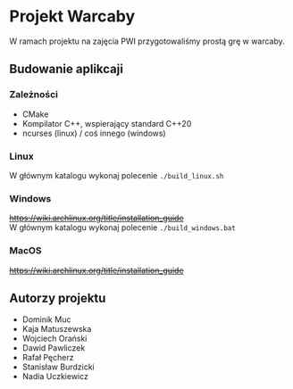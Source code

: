 # Projekt Warcaby

W ramach projektu na zajęcia PWI przygotowaliśmy prostą grę w warcaby.

## Budowanie aplikcaji
### Zależności
- CMake
- Kompilator C++, wspierający standard C++20
- ncurses (linux) / coś innego (windows)

### Linux
W głównym katalogu wykonaj polecenie `./build_linux.sh`

### Windows
~~https://wiki.archlinux.org/title/installation_guide~~  
W głównym katalogu wykonaj polecenie `./build_windows.bat`

### MacOS
~~https://wiki.archlinux.org/title/installation_guide~~

## Autorzy projektu
- Dominik Muc
- Kaja Matuszewska
- Wojciech Orański
- Dawid Pawliczek
- Rafał Pęcherz
- Stanisław Burdzicki
- Nadia Uczkiewicz